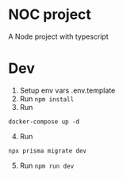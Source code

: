 # NOC project

A Node project with typescript

# Dev

1. Setup env vars .env.template
2. Run `npm install`
3. Run

```
docker-compose up -d
```

4. Run

```
npx prisma migrate dev
```

5. Run `npm run dev`
